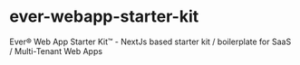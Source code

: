 # ever-webapp-starter-kit
Ever® Web App Starter Kit™ - NextJs based starter kit / boilerplate for SaaS / Multi-Tenant Web Apps
